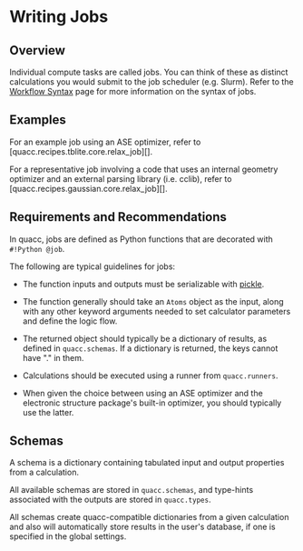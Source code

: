 # Writing Jobs

## Overview

Individual compute tasks are called jobs. You can think of these as distinct calculations you would submit to the job scheduler (e.g. Slurm). Refer to the [Workflow Syntax](../../user/basics/wflow_syntax.md) page for more information on the syntax of jobs.

## Examples

For an example job using an ASE optimizer, refer to [quacc.recipes.tblite.core.relax_job][].

For a representative job involving a code that uses an internal geometry optimizer and an external parsing library (i.e. cclib), refer to [quacc.recipes.gaussian.core.relax_job][].

## Requirements and Recommendations

In quacc, jobs are defined as Python functions that are decorated with `#!Python @job`.

The following are typical guidelines for jobs:

- The function inputs and outputs must be serializable with [pickle](https://docs.python.org/3/library/pickle.html).

- The function generally should take an `Atoms` object as the input, along with any other keyword arguments needed to set calculator parameters and define the logic flow.

- The returned object should typically be a dictionary of results, as defined in `quacc.schemas`. If a dictionary is returned, the keys cannot have "." in them.

- Calculations should be executed using a runner from `quacc.runners`.

- When given the choice between using an ASE optimizer and the electronic structure package's built-in optimizer, you should typically use the latter.

## Schemas

A schema is a dictionary containing tabulated input and output properties from a calculation.

All available schemas are stored in `quacc.schemas`, and type-hints associated with the outputs are stored in `quacc.types`.

All schemas create quacc-compatible dictionaries from a given calculation and also will automatically store results in the user's database, if one is specified in the global settings.
